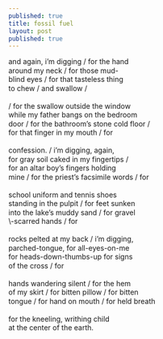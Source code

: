 ```yaml
---
published: true
title: fossil fuel
layout: post
published: true
---
```

<!-- 
and again, i'm digging / for the hand around my neck / for those mud-blind eyes / for that tasteless thing to chew / and swallow / <br>
<br>
/ for the swallow outside the window while my father bangs on the bedroom door /  for the bathroom's stone cold floor / for that finger in my mouth / for that tasteless thing to shove / and spit / for <br>
<br>
confession. / i'm digging, again, for gray soil caked in my fingertips / for an altar boy's fingers holding mine / for the priest's facsimile words / for<br>
<br>
school uniform and tennis shoes standing in the pulpit / for feet sunken into the lake's muddy sand / for gravel-scarred hands / for <br>
<br>
rocks pelted at my back / i'm digging, parched-tongue, for all-eyes-on-me for heads-down-thumbs-up for signs of the cross / for<br>
<br>
hands wandering silent / for the hem of my skirt / for bitten pillow / for bitten tongue / for hand on mouth / for held breath<br>
<br>
for the kneeling, writhing child at the center of the earth.
 -->
 <p style="line-height: 1.25;">
and again, i’m digging / for the hand  
<br>around my neck / for those mud-  
<br>blind eyes / for that tasteless thing  
<br>to chew / and swallow / 
<br>
<br>/ for the swallow outside the window  
<br>while my father bangs on the bedroom  
<br>door /  for the bathroom’s stone cold floor /  
<br>for that finger in my mouth / for 
<br>
<br>confession. / i’m digging, again,  
<br>for gray soil caked in my fingertips /  
<br>for an altar boy’s fingers holding  
<br>mine / for the priest’s facsimile words / for
<br>
<br>school uniform and tennis shoes  
<br>standing in the pulpit / for feet sunken  
<br>into the lake’s muddy sand / for gravel  
<br>\-scarred hands / for 
<br>
<br>rocks pelted at my back / i’m digging,   
<br>parched-tongue, for all-eyes-on-me   
<br>for heads-down-thumbs-up for signs  
<br>of the cross / for
<br>
<br>hands wandering silent / for the hem  
<br>of my skirt / for bitten pillow / for bitten  
<br>tongue / for hand on mouth / for held breath
<br>
<br>for the kneeling, writhing child  
<br>at the center of the earth.
</p>